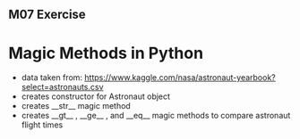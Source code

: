 ## M07 Exercise
# Magic Methods in Python
+ data taken from: https://www.kaggle.com/nasa/astronaut-yearbook?select=astronauts.csv
+ creates constructor for Astronaut object
+ creates \_\_str__ magic method
+ creates \_\_gt__ , \_\_ge__ , and \_\_eq__ magic methods to compare astronaut flight times
